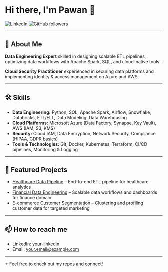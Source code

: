 # Hi there, I'm Pawan 👋

[![LinkedIn](https://img.shields.io/badge/LinkedIn-blue?style=flat&logo=linkedin&logoColor=white)](https://www.linkedin.com/in/your-linkedin/)
[![GitHub followers](https://img.shields.io/github/followers/your-github-username?style=social)](https://github.com/your-github-username)

---

## 🚀 About Me

**Data Engineering Expert** skilled in designing scalable ETL pipelines, optimizing data workflows with Apache Spark, SQL, and cloud-native tools.

**Cloud Security Practitioner** experienced in securing data platforms and implementing identity & access management on Azure and AWS.

---

## 🛠️ Skills

- **Data Engineering:** Python, SQL, Apache Spark, Airflow, Snowflake, Databricks, ETL/ELT, Data Modeling, Data Warehousing  
- **Cloud Platforms:** Microsoft Azure (Data Factory, Synapse, Key Vault), AWS (IAM, S3, KMS)  
- **Security:** Cloud IAM, Data Encryption, Network Security, Compliance (HIPAA, GDPR basics)  
- **Tools & Technologies:** Git, Docker, Kubernetes, Terraform, CI/CD pipelines, Monitoring & Logging

---

## 📂 Featured Projects

- [Healthcare Data Pipeline](https://github.com/your-github-username/healthcare-data-pipeline) – End-to-end ETL pipeline for healthcare analytics  
- [Financial Data Engineering](https://github.com/your-github-username/financial-data-engineering) – Scalable data workflows and dashboards for finance domain  
- [E-commerce Customer Segmentation](https://github.com/your-github-username/ecommerce-customer-segmentation) – Clustering and profiling customer data for targeted marketing

---

## 📫 How to reach me

- LinkedIn: [your-linkedin](https://www.linkedin.com/in/your-linkedin/)  
- Email: your.email@example.com  

---

⭐️ Feel free to check out my repos and connect!
